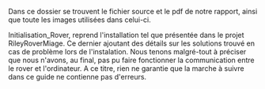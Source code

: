 Dans ce dossier se trouvent le fichier source et le pdf de notre rapport, ainsi que toute les images utilisées dans celui-ci.

Initialisation_Rover, reprend l'installation tel que présentée dans le projet RileyRoverMiage.
Ce dernier ajoutant des détails sur les solutions trouvé en cas de problème lors de l'instalation.
Nous tenons malgré-tout à préciser que nous n'avons, au final, pas pu faire fonctionner la communication entre le rover et l'ordinateur.
A ce titre, rien ne garantie que la marche à suivre dans ce guide ne contienne pas d'erreurs.
